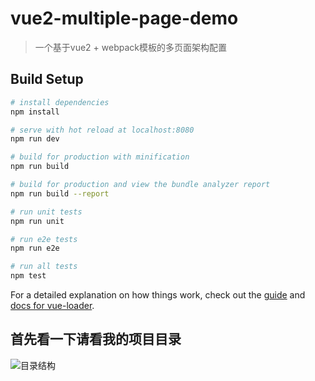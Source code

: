 # vue2-multiple-page-demo

> 一个基于vue2 + webpack模板的多页面架构配置

## Build Setup

``` bash
# install dependencies
npm install

# serve with hot reload at localhost:8080
npm run dev

# build for production with minification
npm run build

# build for production and view the bundle analyzer report
npm run build --report

# run unit tests
npm run unit

# run e2e tests
npm run e2e

# run all tests
npm test
```

For a detailed explanation on how things work, check out the [guide](http://vuejs-templates.github.io/webpack/) and [docs for vue-loader](http://vuejs.github.io/vue-loader).

## 首先看一下请看我的项目目录
![目录结构](https://github.com/VYuLinLin/vue2-multiple-page-demo/src/assets/directory.png)